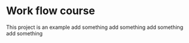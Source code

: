 # Work flow course
This project is an example
add something
add something
add something
add something
